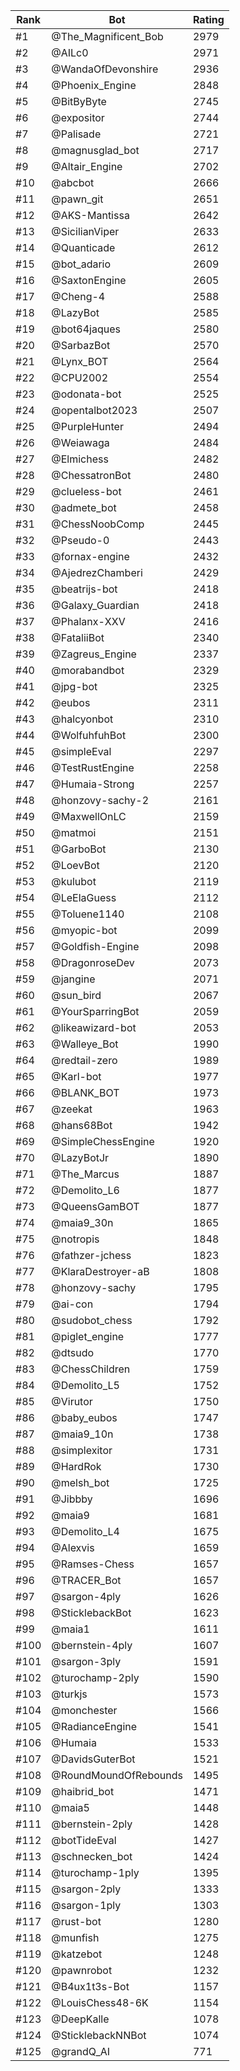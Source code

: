Rank|Bot|Rating
---|---|---
#1|@The_Magnificent_Bob|2979
#2|@AILc0|2971
#3|@WandaOfDevonshire|2936
#4|@Phoenix_Engine|2848
#5|@BitByByte|2745
#6|@expositor|2744
#7|@Palisade|2721
#8|@magnusglad_bot|2717
#9|@Altair_Engine|2702
#10|@abcbot|2666
#11|@pawn_git|2651
#12|@AKS-Mantissa|2642
#13|@SicilianViper|2633
#14|@Quanticade|2612
#15|@bot_adario|2609
#16|@SaxtonEngine|2605
#17|@Cheng-4|2588
#18|@LazyBot|2585
#19|@bot64jaques|2580
#20|@SarbazBot|2570
#21|@Lynx_BOT|2564
#22|@CPU2002|2554
#23|@odonata-bot|2525
#24|@opentalbot2023|2507
#25|@PurpleHunter|2494
#26|@Weiawaga|2484
#27|@Elmichess|2482
#28|@ChessatronBot|2480
#29|@clueless-bot|2461
#30|@admete_bot|2458
#31|@ChessNoobComp|2445
#32|@Pseudo-0|2443
#33|@fornax-engine|2432
#34|@AjedrezChamberi|2429
#35|@beatrijs-bot|2418
#36|@Galaxy_Guardian|2418
#37|@Phalanx-XXV|2416
#38|@FataliiBot|2340
#39|@Zagreus_Engine|2337
#40|@morabandbot|2329
#41|@jpg-bot|2325
#42|@eubos|2311
#43|@halcyonbot|2310
#44|@WolfuhfuhBot|2300
#45|@simpleEval|2297
#46|@TestRustEngine|2258
#47|@Humaia-Strong|2257
#48|@honzovy-sachy-2|2161
#49|@MaxwellOnLC|2159
#50|@matmoi|2151
#51|@GarboBot|2130
#52|@LoevBot|2120
#53|@kulubot|2119
#54|@LeElaGuess|2112
#55|@Toluene1140|2108
#56|@myopic-bot|2099
#57|@Goldfish-Engine|2098
#58|@DragonroseDev|2073
#59|@jangine|2071
#60|@sun_bird|2067
#61|@YourSparringBot|2059
#62|@likeawizard-bot|2053
#63|@Walleye_Bot|1990
#64|@redtail-zero|1989
#65|@Karl-bot|1977
#66|@BLANK_BOT|1973
#67|@zeekat|1963
#68|@hans68Bot|1942
#69|@SimpleChessEngine|1920
#70|@LazyBotJr|1890
#71|@The_Marcus|1887
#72|@Demolito_L6|1877
#73|@QueensGamBOT|1877
#74|@maia9_30n|1865
#75|@notropis|1848
#76|@fathzer-jchess|1823
#77|@KlaraDestroyer-aB|1808
#78|@honzovy-sachy|1795
#79|@ai-con|1794
#80|@sudobot_chess|1792
#81|@piglet_engine|1777
#82|@dtsudo|1770
#83|@ChessChildren|1759
#84|@Demolito_L5|1752
#85|@Virutor|1750
#86|@baby_eubos|1747
#87|@maia9_10n|1738
#88|@simplexitor|1731
#89|@HardRok|1730
#90|@melsh_bot|1725
#91|@Jibbby|1696
#92|@maia9|1681
#93|@Demolito_L4|1675
#94|@Alexvis|1659
#95|@Ramses-Chess|1657
#96|@TRACER_Bot|1657
#97|@sargon-4ply|1626
#98|@SticklebackBot|1623
#99|@maia1|1611
#100|@bernstein-4ply|1607
#101|@sargon-3ply|1591
#102|@turochamp-2ply|1590
#103|@turkjs|1573
#104|@monchester|1566
#105|@RadianceEngine|1541
#106|@Humaia|1533
#107|@DavidsGuterBot|1521
#108|@RoundMoundOfRebounds|1495
#109|@haibrid_bot|1471
#110|@maia5|1448
#111|@bernstein-2ply|1428
#112|@botTideEval|1427
#113|@schnecken_bot|1424
#114|@turochamp-1ply|1395
#115|@sargon-2ply|1333
#116|@sargon-1ply|1303
#117|@rust-bot|1280
#118|@munfish|1275
#119|@katzebot|1248
#120|@pawnrobot|1232
#121|@B4ux1t3s-Bot|1157
#122|@LouisChess48-6K|1154
#123|@DeepKalle|1078
#124|@SticklebackNNBot|1074
#125|@grandQ_AI|771
